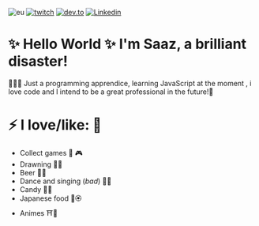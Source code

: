 ![eu](https://dev-to-uploads.s3.amazonaws.com/uploads/articles/566s8qvl8qmywi9wox7m.jpg)
[![twitch](https://dev-to-uploads.s3.amazonaws.com/uploads/articles/zdquqsvopckykj4su5a2.png)](https://www.twitch.tv/punkypixy/clips?filter=clips&range=all)
[![dev.to](https://dev-to-uploads.s3.amazonaws.com/uploads/articles/6zag1uw9udjjgvwshrls.png)](https://dev.to/sabrinabarros)
[![Linkedin](https://dev-to-uploads.s3.amazonaws.com/uploads/articles/rsctn5dr09xll8fsvro6.png)](https://www.linkedin.com/in/sabrina-barros-5b9610205/)

# ✨ Hello World ✨ I'm Saaz, a brilliant disaster!

👩🏻‍💻 Just a programming apprendice, learning JavaScript at the moment , i love code and I intend to be a great professional in the future!🌸

# ⚡ I love/like: 💖

 - Collect games 👾 🎮
 - Drawning 🎨🎴
 - Beer 🍻🍺
 - Dance and singing (*bad*) 🎤🎶
 - Candy 🍰🍫
 - Japanese food 🍣🏵
 - Animes ⛩🐲
